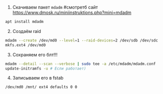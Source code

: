 1. Скачиваем пакет `mdadm`
#смотретб сайт https://www.dmosk.ru/miniinstruktions.php?mini=mdadm
```bash
apt install mdadm
```
2. Создаём raid
```bash
mdadm --create /dev/md0 --level=1 --raid-devices=2 /dev/sdb /dev/sdc
mkfs.ext4 /dev/md0
```
3. Сохраняем его блт!!!
```bash
mdadm --detail --scan --verbose | sudo tee -a /etc/mdadm/mdadm.conf
update-initramfs -u # Если работает)
```
4. Записываем его в fstab
```fstab
/dev/md0 /mnt/ ext4 defaults 0 0
```
